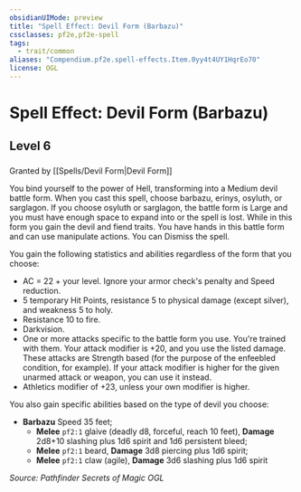 ```yaml
---
obsidianUIMode: preview
title: "Spell Effect: Devil Form (Barbazu)"
cssclasses: pf2e,pf2e-spell
tags:
  - trait/common
aliases: "Compendium.pf2e.spell-effects.Item.0yy4t4UY1HqrEo70"
license: OGL
---
```

# Spell Effect: Devil Form (Barbazu)
## Level 6
### 






Granted by [[Spells/Devil Form|Devil Form]]

You bind yourself to the power of Hell, transforming into a Medium devil battle form. When you cast this spell, choose barbazu, erinys, osyluth, or sarglagon. If you choose osyluth or sarglagon, the battle form is Large and you must have enough space to expand into or the spell is lost. While in this form you gain the devil and fiend traits. You have hands in this battle form and can use manipulate actions. You can Dismiss the spell.

You gain the following statistics and abilities regardless of the form that you choose:

*   AC = 22 + your level. Ignore your armor check's penalty and Speed reduction.
*   5 temporary Hit Points, resistance 5 to physical damage (except silver), and weakness 5 to holy.
*   Resistance 10 to fire.
*   Darkvision.
*   One or more attacks specific to the battle form you use. You're trained with them. Your attack modifier is +20, and you use the listed damage. These attacks are Strength based (for the purpose of the enfeebled condition, for example). If your attack modifier is higher for the given unarmed attack or weapon, you can use it instead.
*   Athletics modifier of +23, unless your own modifier is higher.

You also gain specific abilities based on the type of devil you choose:

*   **Barbazu** Speed 35 feet;
    *   **Melee** `pf2:1` glaive (deadly d8, forceful, reach 10 feet), **Damage** 2d8+10 slashing plus 1d6 spirit and 1d6 persistent bleed;
    *   **Melee** `pf2:1` beard, **Damage** 3d8 piercing plus 1d6 spirit;
    *   **Melee** `pf2:1` claw (agile), **Damage** 3d6 slashing plus 1d6 spirit

*Source: Pathfinder Secrets of Magic*
*OGL*